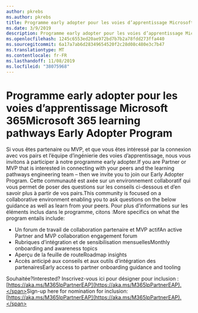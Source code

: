 ```yaml
---
author: pkrebs
ms.author: pkrebs
title: Programme early adopter pour les voies d’apprentissage Microsoft 365
ms.date: 3/9/2019
description: Programme early adopter pour les voies d’apprentissage Microsoft 365
ms.openlocfilehash: 1245c6553ed20ae972bd7b7b2a78fdd273ffa440
ms.sourcegitcommit: 6a17a7ab6d28349654520f2c28d08c480e3c7b47
ms.translationtype: MT
ms.contentlocale: fr-FR
ms.lasthandoff: 11/08/2019
ms.locfileid: "38075968"
---
```

# <a name="microsoft-365-learning-pathways-early-adopter-program"></a><span data-ttu-id="d2058-103">Programme early adopter pour les voies d’apprentissage Microsoft 365</span><span class="sxs-lookup"><span data-stu-id="d2058-103">Microsoft 365 learning pathways Early Adopter Program</span></span>

<span data-ttu-id="d2058-104">Si vous êtes partenaire ou MVP, et que vous êtes intéressé par la connexion avec vos pairs et l’équipe d’ingénierie des voies d’apprentissage, nous vous invitons à participer à notre programme early adopter.</span><span class="sxs-lookup"><span data-stu-id="d2058-104">If you are Partner or MVP that is interested in connecting with your peers and the learning pathways engineering team – then we invite you to join our Early Adopter Program.</span></span> <span data-ttu-id="d2058-105">Cette communauté est axée sur un environnement collaboratif qui vous permet de poser des questions sur les conseils ci-dessous et d’en savoir plus à partir de vos pairs.</span><span class="sxs-lookup"><span data-stu-id="d2058-105">This community is focused on a collaborative environment enabling you to ask questions on the below guidance as well as learn from your peers.</span></span> <span data-ttu-id="d2058-106">Pour plus d’informations sur les éléments inclus dans le programme, citons :</span><span class="sxs-lookup"><span data-stu-id="d2058-106">More specifics on what the program entails include:</span></span>  
- <span data-ttu-id="d2058-107">Un forum de travail de collaboration partenaire et MVP actif</span><span class="sxs-lookup"><span data-stu-id="d2058-107">An active Partner and MVP collaboration engagement forum</span></span> 
- <span data-ttu-id="d2058-108">Rubriques d’intégration et de sensibilisation mensuelles</span><span class="sxs-lookup"><span data-stu-id="d2058-108">Monthly onboarding and awareness topics</span></span> 
- <span data-ttu-id="d2058-109">Aperçu de la feuille de route</span><span class="sxs-lookup"><span data-stu-id="d2058-109">Roadmap insights</span></span> 
- <span data-ttu-id="d2058-110">Accès anticipé aux conseils et aux outils d’intégration des partenaires</span><span class="sxs-lookup"><span data-stu-id="d2058-110">Early access to partner onboarding guidance and tooling</span></span> 

<span data-ttu-id="d2058-111">Souhaitée?</span><span class="sxs-lookup"><span data-stu-id="d2058-111">Interested?</span></span> <span data-ttu-id="d2058-112">Inscrivez-vous ici pour désigner pour inclusion : [https://aka.ms/M365lpPartnerEAP](https://aka.ms/M365lpPartnerEAP).</span><span class="sxs-lookup"><span data-stu-id="d2058-112">Sign-up here for nomination for inclusion: [https://aka.ms/M365lpPartnerEAP](https://aka.ms/M365lpPartnerEAP).</span></span>   

